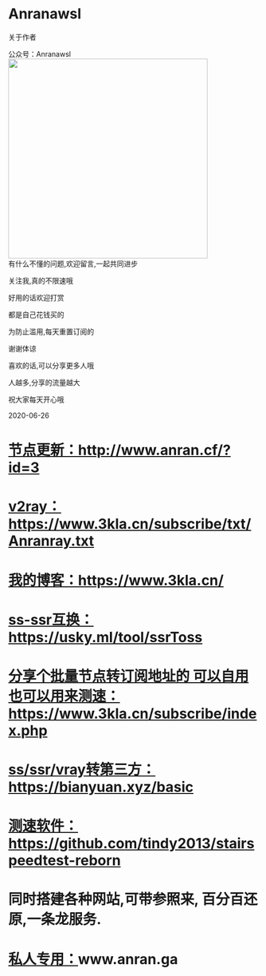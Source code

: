 # Anranawsl
关于作者

公众号：Anranawsl  
<img src="https://mmbiz.qpic.cn/mmbiz_png/T2j1kJwdpLYyzETke1pTB6ZzDGj2A6uRTpPicauL7SgYuc4vEmYjrCVzaFJAZictgGhoKsRB5G4Wogo7G9uXSooQ/0?wx_fmt=png" width=400px;>  
有什么不懂的问题,欢迎留言,一起共同进步

关注我,真的不限速哦

好用的话欢迎打赏

都是自己花钱买的

为防止滥用,每天重置订阅的

谢谢体谅

喜欢的话,可以分享更多人哦

人越多,分享的流量越大

祝大家每天开心哦


2020-06-26  
# [节点更新：](http://www.anran.cf/?id=3 "节点更新：")http://www.anran.cf/?id=3

# [v2ray：](https://www.3kla.cn/subscribe/txt/Anranray.txt "v2ray：")https://www.3kla.cn/subscribe/txt/Anranray.txt

# [我的博客：](https://www.3kla.cn/ "我的博客：")https://www.3kla.cn/

# [ss-ssr互换：](https://usky.ml/tool/ssrToss "ss-ssr互换：")https://usky.ml/tool/ssrToss

# [分享个批量节点转订阅地址的 可以自用  也可以用来测速：](https://www.3kla.cn/subscribe/index.php "分享个批量节点转订阅地址的 可以自用  也可以用来测速：")https://www.3kla.cn/subscribe/index.php

# [ss/ssr/vray转第三方：](https://bianyuan.xyz/basic "ss/ssr/vray转第三方：")https://bianyuan.xyz/basic

# [测速软件：](https://github.com/tindy2013/stairspeedtest-reborn "测速软件：")https://github.com/tindy2013/stairspeedtest-reborn

# 同时搭建各种网站,可带参照来,  百分百还原,一条龙服务.  
# [私人专用：](www.anran.ga"私人专用：")www.anran.ga
